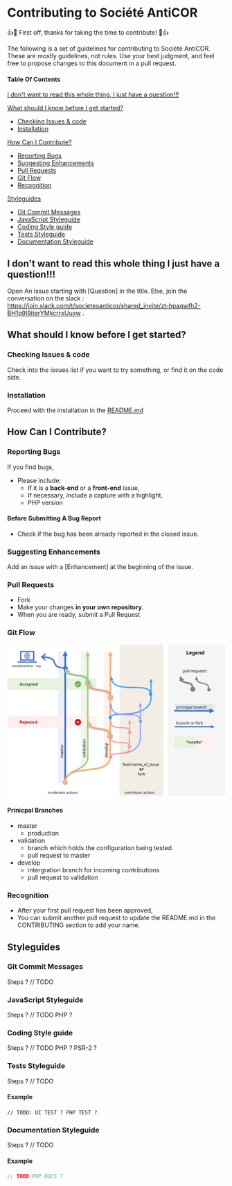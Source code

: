 # Contributing to Société AntiCOR

:+1::tada: First off, thanks for taking the time to contribute! :tada::+1:

The following is a set of guidelines for contributing to Société AntiCOR. These are mostly guidelines, not rules. Use your best judgment, and feel free to propose changes to this document in a pull request.

#### Table Of Contents

[I don't want to read this whole thing, I just have a question!!!](#i-dont-want-to-read-this-whole-thing-i-just-have-a-question)

[What should I know before I get started?](#what-should-i-know-before-i-get-started)
  * [Checking Issues & code](#checking-ssues-&-code)
  * [Installation](#installation)

[How Can I Contribute?](#how-can-i-contribute)
  * [Reporting Bugs](#reporting-bugs)
  * [Suggesting Enhancements](#suggesting-enhancements)
  * [Pull Requests](#pull-requests)
  * [Git Flow](#git-flow)
  * [Recognition](#recognition)


[Styleguides](#styleguides)
  * [Git Commit Messages](#git-commit-messages)
  * [JavaScript Styleguide](#javascript-styleguide)
  * [Coding Style guide](#coding-style-guide)
  * [Tests Styleguide](#tests-styleguide)
  * [Documentation Styleguide](#documentation-styleguide)




## I don't want to read this whole thing I just have a question!!!

Open An issue starting with [Question] in the title. Else, join the conversation on the slack : https://join.slack.com/t/societesanticor/shared_invite/zt-hpaqwfh2-BH1q9l9iterYMkcrrxUuxw .

## What should I know before I get started?

### Checking Issues & code

Check into the issues list if you want to try something, or find it on the code side.

### Installation

Proceed with the installation in the [README.md](./README.md)

## How Can I Contribute?

### Reporting Bugs
If you find bugs,
- Please include:
  - If it is a **back-end** or a **front-end** issue,
  - If necessary, include a capture with a highlight.
  - PHP version
  
#### Before Submitting A Bug Report
- Check if the bug has been already reported in the closed issue.

### Suggesting Enhancements

Add an issue with a [Enhancement] at the beginning of the issue.

### Pull Requests

- Fork
- Make your changes **in your own repository**.
- When you are ready, submit a Pull Request

### Git Flow

![git flow](./gitflow.svg)

#### Prinicpal Branches
- master 
    - production
- validation 
    - branch which holds the configuration being tested.
    - pull request to master
- develop
    - intergration branch for incoming contributions
    - pull request to validation


### Recognition

- After your first pull request has been approved,
- You can submit another pull request to update the README.md in the CONTRIBUTING section to add your name.

## Styleguides

### Git Commit Messages

Steps ? // TODO

### JavaScript Styleguide

Steps ? // TODO PHP ?

### Coding Style guide

Steps ? // TODO PHP ? PSR-2 ?

### Tests Styleguide

Steps ? // TODO


#### Example

```
// TODO: UI TEST ? PHP TEST ?

```

### Documentation Styleguide

Steps ? // TODO

#### Example

```php
// TODO PHP DOCS ?
```
